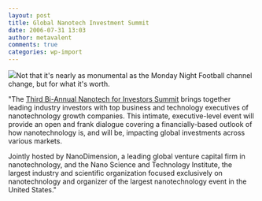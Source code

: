 ```yaml
---
layout: post
title: Global Nanotech Investment Summit
date: 2006-07-31 13:03
author: metavalent
comments: true
categories: wp-import
---
```

<a href="http://www.nsti.org/NanoInvestor2006/"><img src="http://img515.imageshack.us/img515/8571/logonanotechforinvestors2006ce5.gif"/></a>Not that it's nearly as monumental as the Monday Night Football channel change, but for what it's worth.

"The <a href="http://www.nsti.org/NanoInvestor2006/">Third Bi-Annual Nanotech for Investors Summit</a> brings together leading industry investors with top business and technology executives of nanotechnology growth companies. This intimate, executive-level event will provide an open and frank dialogue covering a financially-based outlook of how nanotechnology is, and will be, impacting global investments across various markets.

Jointly hosted by NanoDimension, a leading global venture capital firm in nanotechnology, and the Nano Science and Technology Institute, the largest industry and scientific organization focused exclusively on nanotechnology and organizer of the largest nanotechnology event in the United States."
